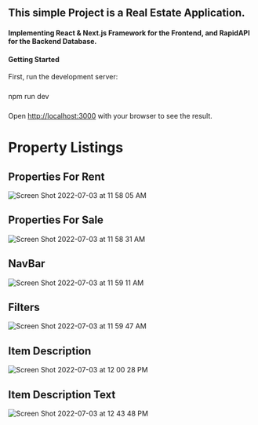 ## This simple Project is a Real Estate Application. 
#### Implementing React & Next.js Framework for the Frontend, and RapidAPI for the Backend Database.

#### Getting Started
First, run the development server:
###
npm run dev
###
Open [http://localhost:3000](http://localhost:3000) with your browser to see the result.


# Property Listings
## Properties For Rent

![Screen Shot 2022-07-03 at 11 58 05 AM](https://user-images.githubusercontent.com/72527380/177047767-a0f00231-3ed3-4643-85c1-8009ef26b3a9.png)
## Properties For Sale

![Screen Shot 2022-07-03 at 11 58 31 AM](https://user-images.githubusercontent.com/72527380/177047772-2e98b1c0-926d-4186-afd2-02fd404f5add.png)
## NavBar

![Screen Shot 2022-07-03 at 11 59 11 AM](https://user-images.githubusercontent.com/72527380/177047789-af39f396-3534-4cad-82f8-2e568e56acac.png)
## Filters

![Screen Shot 2022-07-03 at 11 59 47 AM](https://user-images.githubusercontent.com/72527380/177047799-bba31ef5-56d6-4b82-a75a-b3cd27a40ff8.png)

## Item Description
![Screen Shot 2022-07-03 at 12 00 28 PM](https://user-images.githubusercontent.com/72527380/177047809-b3ae94bc-d517-4e03-924f-b1e94c98b133.png)

## Item Description Text
![Screen Shot 2022-07-03 at 12 43 48 PM](https://user-images.githubusercontent.com/72527380/177049185-0a10d622-585b-48c7-842e-aeaf4946bdb3.png)
